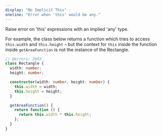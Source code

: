 ```yaml
---
display: "No Implicit This"
oneline: "Error when 'this' would be any."
---
```


Raise error on 'this' expressions with an implied 'any' type.

For example, the class below returns a function which tries to access `this.width` and `this.height` – but the context
for `this` inside the function inside `getAreaFunction` is not the instance of the Rectangle.

```ts twoslash
// @errors: 2683
class Rectangle {
  width: number;
  height: number;

  constructor(width: number, height: number) {
    this.width = width;
    this.height = height;
  }

  getAreaFunction() {
    return function () {
      return this.width * this.height;
    };
  }
}
```
